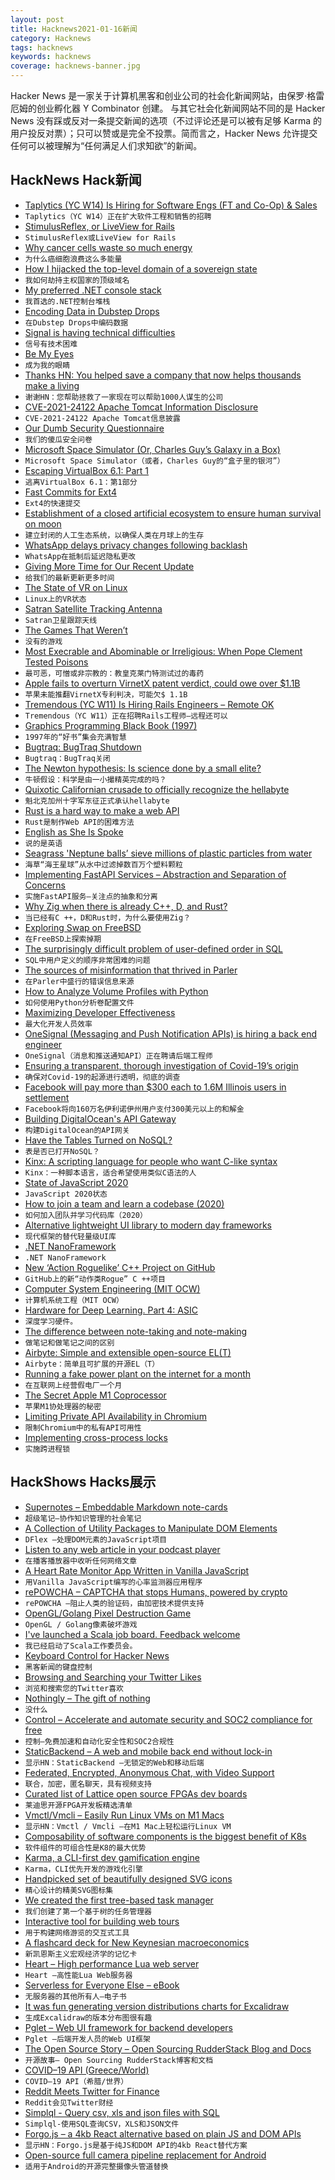 ```yaml
---
layout: post
title: Hacknews2021-01-16新闻
category: Hacknews
tags: hacknews
keywords: hacknews
coverage: hacknews-banner.jpg
---
```


Hacker News 是一家关于计算机黑客和创业公司的社会化新闻网站，由保罗·格雷厄姆的创业孵化器 Y Combinator 创建。
与其它社会化新闻网站不同的是 Hacker News 没有踩或反对一条提交新闻的选项（不过评论还是可以被有足够 Karma 的用户投反对票）；只可以赞或是完全不投票。简而言之，Hacker News 允许提交任何可以被理解为“任何满足人们求知欲”的新闻。

## HackNews Hack新闻


- [Taplytics (YC W14) Is Hiring for Software Engs (FT and Co-Op) & Sales](https://jobs.lever.co/taplytics)
- `Taplytics（YC W14）正在扩大软件工程和销售的招聘`
- [StimulusReflex, or LiveView for Rails](https://docs.stimulusreflex.com/)
- `StimulusReflex或LiveView for Rails`
- [Why cancer cells waste so much energy](https://news.mit.edu/2021/cancer-cells-waste-energy-0115)
- `为什么癌细胞浪费这么多能量`
- [How I hijacked the top-level domain of a sovereign state](https://labs.detectify.com/2021/01/15/how-i-hijacked-the-top-level-domain-of-a-sovereign-state/)
- `我如何劫持主权国家的顶级域名`
- [My preferred .NET console stack](https://www.devlead.se/posts/2021/2021-01-15-my-preferred-console-stack)
- `我首选的.NET控制台堆栈`
- [Encoding Data in Dubstep Drops](https://blog.benjojo.co.uk/post/encoding-data-into-dubstep-drops)
- `在Dubstep Drops中编码数据`
- [Signal is having technical difficulties](HTTPS://status.signal.org/)
- `信号有技术困难`
- [Be My Eyes](https://www.bemyeyes.com/)
- `成为我的眼睛`
- [Thanks HN: You helped save a company that now helps thousands make a living](item?id=25792719)
- `谢谢HN：您帮助拯救了一家现在可以帮助1000人谋生的公司`
- [CVE-2021-24122 Apache Tomcat Information Disclosure](http://mail-archives.apache.org/mod_mbox/www-announce/202101.mbox/%3Cf3765f21-969d-7f21-e34a-efc106175373%40apache.org%3E)
- `CVE-2021-24122 Apache Tomcat信息披露`
- [Our Dumb Security Questionnaire](https://hangar.tech/posts/our-dsq/)
- `我们的傻瓜安全问卷`
- [Microsoft Space Simulator (Or, Charles Guy’s Galaxy in a Box)](https://www.filfre.net/2021/01/microsoft-space-simulator-or-charles-guys-galaxy-in-a-box/)
- `Microsoft Space Simulator（或者，Charles Guy的“盒子里的银河”）`
- [Escaping VirtualBox 6.1: Part 1](https://secret.club/2021/01/14/vbox-escape.html)
- `逃离VirtualBox 6.1：第1部分`
- [Fast Commits for Ext4](https://lwn.net/SubscriberLink/842385/069d98ea9d94f2ed/)
- `Ext4的快速提交`
- [Establishment of a closed artificial ecosystem to ensure human survival on moon](https://www.biorxiv.org/content/10.1101/2021.01.12.426282v1)
- `建立封闭的人工生态系统，以确保人类在月球上的生存`
- [WhatsApp delays privacy changes following backlash](https://p.dw.com/p/3nzYg)
- `WhatsApp在抵制后延迟隐私更改`
- [Giving More Time for Our Recent Update](https://blog.whatsapp.com/giving-more-time-for-our-recent-update)
- `给我们的最新更新更多时间`
- [The State of VR on Linux](https://boilingsteam.com/the-state-of-virtual-reality-on-linux/)
- `Linux上的VR状态`
- [Satran Satellite Tracking Antenna](https://www.danaco.se/satellite-tracker-antenna/)
- `Satran卫星跟踪天线`
- [The Games That Weren’t](https://retroarcadia.blog/2021/01/13/book-review-the-games-that-werent-by-frank-gasking/)
- `没有的游戏`
- [Most Execrable and Abominable or Irreligious: When Pope Clement Tested Poisons](https://www.laphamsquarterly.org/roundtable/most-execrable-and-abominable-or-irreligious)
- `最可恶，可憎或非宗教的：教皇克莱门特测试过的毒药`
- [Apple fails to overturn VirnetX patent verdict, could owe over $1.1B](https://www.reuters.com/article/us-apple-virnetx-idUSKBN29K2DU)
- `苹果未能推翻VirnetX专利判决，可能欠$ 1.1B`
- [Tremendous (YC W11) Is Hiring Rails Engineers – Remote OK](https://angel.co/company/tremendous/jobs/620099-fullstack-software-engineer-remote)
- `Tremendous（YC W11）正在招聘Rails工程师–远程还可以`
- [Graphics Programming Black Book (1997)](https://github.com/jagregory/abrash-black-book)
- `1997年的“好书”集会充满智慧`
- [Bugtraq: BugTraq Shutdown](https://seclists.org/bugtraq/2021/Jan/0)
- `Bugtraq：BugTraq关闭`
- [The Newton hypothesis: Is science done by a small elite?](https://nintil.com/newton-hypothesis)
- `牛顿假设：科学是由一小撮精英完成的吗？`
- [Quixotic Californian crusade to officially recognize the hellabyte](https://www.theregister.com/2021/01/14/hellabyte_si_prefix/)
- `魁北克加州十字军东征正式承认hellabyte`
- [Rust is a hard way to make a web API](https://macwright.com/2021/01/15/rust.html)
- `Rust是制作Web API的困难方法`
- [English as She Is Spoke](https://en.wikipedia.org/wiki/English_as_She_Is_Spoke)
- `说的是英语`
- [Seagrass 'Neptune balls’ sieve millions of plastic particles from water](https://www.theguardian.com/environment/2021/jan/15/seagrass-neptune-balls-sieve-millions-of-plastic-particles-from-water-study-finds)
- `海草“海王星球”从水中过滤掉数百万个塑料颗粒`
- [Implementing FastAPI Services – Abstraction and Separation of Concerns](https://camillovisini.com/article/abstracting-fastapi-services/)
- `实施FastAPI服务–关注点的抽象和分离`
- [Why Zig when there is already C++, D, and Rust?](https://ziglang.org/learn/why_zig_rust_d_cpp/)
- `当已经有C ++，D和Rust时，为什么要使用Zig？`
- [Exploring Swap on FreeBSD](https://klarasystems.com/articles/exploring-swap-on-freebsd/)
- `在FreeBSD上探索掉期`
- [The surprisingly difficult problem of user-defined order in SQL](https://begriffs.com/posts/2018-03-20-user-defined-order.html)
- `SQL中用户定义的顺序非常困难的问题`
- [The sources of misinformation that thrived in Parler](https://anonymousdata.medium.com/the-sources-of-misinformation-that-thrived-in-parler-cb740a98bd0d)
- `在Parler中盛行的错误信息来源`
- [How to Analyze Volume Profiles with Python](https://metaminh.medium.com/how-to-analyze-volume-profiles-with-python-3166bb10ff24)
- `如何使用Python分析卷配置文件`
- [Maximizing Developer Effectiveness](https://martinfowler.com/articles/developer-effectiveness.html)
- `最大化开发人员效率`
- [OneSignal (Messaging and Push Notification APIs) is hiring a back end engineer](https://onesignal.com/careers)
- `OneSignal（消息和推送通知API）正在聘请后端工程师`
- [Ensuring a transparent, thorough investigation of Covid-19’s origin](https://www.state.gov/ensuring-a-transparent-thorough-investigation-of-covid-19s-origin/)
- `确保对Covid-19的起源进行透明，彻底的调查`
- [Facebook will pay more than $300 each to 1.6M Illinois users in settlement](https://arstechnica.com/tech-policy/2021/01/illinois-facebook-users-to-get-more-than-300-each-in-privacy-settlement/)
- `Facebook将向160万名伊利诺伊州用户支付300美元以上的和解金`
- [Building DigitalOcean's API Gateway](https://mauricio.github.io/2021/01/14/building-digitaloceans-api-gateway.html)
- `构建DigitalOcean的API网关`
- [Have the Tables Turned on NoSQL?](https://stackoverflow.blog/2021/01/14/have-the-tables-turned-on-nosql/)
- `表是否已打开NoSQL？`
- [Kinx: A scripting language for people who want C-like syntax](https://github.com/Kray-G/kinx)
- `Kinx：一种脚本语言，适合希望使用类似C语法的人`
- [State of JavaScript 2020](https://2020.stateofjs.com/en-US/)
- `JavaScript 2020状态`
- [How to join a team and learn a codebase (2020)](https://www.samueltaylor.org/articles/how-to-learn-a-codebase.html)
- `如何加入团队并学习代码库（2020）`
- [Alternative lightweight UI library to modern day frameworks](https://mithril.js.org/)
- `现代框架的替代轻量级UI库`
- [.NET NanoFramework](https://www.nanoframework.net)
- `.NET NanoFramework`
- [New ‘Action Roguelike’ C++ Project on GitHub](https://www.tomlooman.com/action-roguelike-cpp-ue4/)
- `GitHub上的新“动作类Rogue” C ++项目`
- [Computer System Engineering (MIT OCW)](https://ocw.mit.edu/courses/electrical-engineering-and-computer-science/6-033-computer-system-engineering-spring-2018/)
- `计算机系统工程（MIT OCW）`
- [Hardware for Deep Learning. Part 4: ASIC](https://blog.inten.to/hardware-for-deep-learning-part-4-asic-96a542fe6a81)
- `深度学习硬件。`
- [The difference between note-taking and note-making](https://nesslabs.com/from-note-taking-to-note-making?ck_subscriber_id=1121211548&utm_source=convertkit&utm_medium=email&utm_campaign=Creating+Habits+%F0%9F%A7%A4%20-%205117179)
- `做笔记和做笔记之间的区别`
- [Airbyte: Simple and extensible open-source EL(T)](https://github.com/airbytehq/airbyte)
- `Airbyte：简单且可扩展的开源EL（T）`
- [Running a fake power plant on the internet for a month](https://grimminck.medium.com/running-a-fake-power-plant-on-the-internet-for-a-month-4a624f685aaa)
- `在互联网上经营假电厂一个月`
- [The Secret Apple M1 Coprocessor](https://medium.com/swlh/apples-m1-secret-coprocessor-6599492fc1e1)
- `苹果M1协处理器的秘密`
- [Limiting Private API Availability in Chromium](https://blog.chromium.org/2021/01/limiting-private-api-availability-in.html)
- `限制Chromium中的私有API可用性`
- [Implementing cross-process locks](https://pijul.org/posts/2021-01-15-sanakirja-locks/)
- `实施跨进程锁`


## HackShows Hacks展示

- [ Supernotes – Embeddable Markdown note-cards](https://supernotes.app/)
- `超级笔记–协作知识管理的社会笔记`
- [ A Collection of Utility Packages to Manipulate DOM Elements](https://github.com/jalal246/dflex)
- `DFlex –处理DOM元素的JavaScript项目`
- [ Listen to any web article in your podcast player](http://audiblogs.com)
- `在播客播放器中收听任何网络文章`
- [ A Heart Rate Monitor App Written in Vanilla JavaScript](https://github.com/richrd/heart-rate-monitor)
- `用Vanilla JavaScript编写的心率监测器应用程序`
- [ rePOWCHA – CAPTCHA that stops Humans, powered by crypto](https://repowcha.com)
- `rePOWCHA –阻止人类的验证码，由加密技术提供支持`
- [ OpenGL/Golang Pixel Destruction Game](https://github.com/lallassu/moonshot)
- `OpenGL / Golang像素破坏游戏`
- [ I've launched a Scala job board. Feedback welcome](https://scalajobs.dev/)
- `我已经启动了Scala工作委员会。`
- [ Keyboard Control for Hacker News](https://haxplore.pabue.co)
- `黑客新闻的键盘控制`
- [ Browsing and Searching your Twitter Likes](https://xoelop.medium.com/how-to-browse-and-search-your-liked-tweets-711fc1b70851)
- `浏览和搜索您的Twitter喜欢`
- [ Nothingly – The gift of nothing](https://nothing.ly/)
- `没什么`
- [ Control – Accelerate and automate security and SOC2 compliance for free](https://control.verygoodsecurity.com/)
- `控制–免费加速和自动化安全性和SOC2合规性`
- [ StaticBackend – A web and mobile back end without lock-in](https://staticbackend.com)
- `显示HN：StaticBackend –无锁定的Web和移动后端`
- [ Federated, Encrypted, Anonymous Chat, with Video Support](https://ognode.herokuapp.com)
- `联合，加密，匿名聊天，具有视频支持`
- [ Curated list of Lattice open source FPGAs dev boards](https://github.com/kelu124/awesome-latticeFPGAs)
- `莱迪思开源FPGA开发板精选清单`
- [ Vmctl/Vmcli – Easily Run Linux VMs on M1 Macs](https://github.com/gyf304/vmcli)
- `显示HN：Vmctl / Vmcli –在M1 Mac上轻松运行Linux VM`
- [ Composability of software components is the biggest benefit of K8s](https://lab.computer/static/blogs_p/jekyll/pixyll/2020/10/10/k8s-saas/)
- `软件组件的可组合性是K8的最大优势`
- [ Karma, a CLI-first dev gamification engine](https://www.getkarma.dev)
- `Karma，CLI优先开发的游戏化引擎`
- [ Handpicked set of beautifully designed SVG icons](https://inspyr.io/)
- `精心设计的精美SVG图标集`
- [ We created the first tree-based task manager](http://lost.report/)
- `我们创建了第一个基于树的任务管理器`
- [ Interactive tool for building web tours](https://bytesroute.com/)
- `用于构建网络游览的交互式工具`
- [ A flashcard deck for New Keynesian macroeconomics](https://memordo.com/app/public/325)
- `新凯恩斯主义宏观经济学的记忆卡`
- [ Heart – High performance Lua web server](https://github.com/Hyperspace-Logistics/heart)
- `Heart –高性能Lua Web服务器`
- [ Serverless for Everyone Else – eBook](https://gumroad.com/l/serverless-for-everyone-else)
- `无服务器的其他所有人–电子书`
- [ It was fun generating version distributions charts for Excalidraw](https://stats.excalidraw.com)
- `生成Excalidraw的版本分布图很有趣`
- [ Pglet – Web UI framework for backend developers](https://pglet.io)
- `Pglet –后端开发人员的Web UI框架`
- [ The Open Source Story – Open Sourcing RudderStack Blog and Docs](https://rudderstack.com/blog/the-open-source-story-open-sourcing-rudderstack-blog-and-docs)
- `开源故事– Open Sourcing RudderStack博客和文档`
- [ COVID–19 API (Greece/World)](https://github.com/cvcio/covid-19-api)
- `COVID–19 API（希腊/世界）`
- [ Reddit Meets Twitter for Finance](https://www.sigmafinite.com/all)
- `Reddit会见Twitter财经`
- [ Simplql - Query csv, xls and json files with SQL](https://simplql.com)
- `Simplql-使用SQL查询CSV，XLS和JSON文件`
- [ Forgo.js – a 4kb React alternative based on plain JS and DOM APIs](https://forgojs.org/)
- `显示HN：Forgo.js是基于纯JS和DOM API的4kb React替代方案`
- [ Open-source full camera pipeline replacement for Android](https://github.com/mirsadm/motioncam)
- `适用于Android的开源完整摄像头管道替换`

